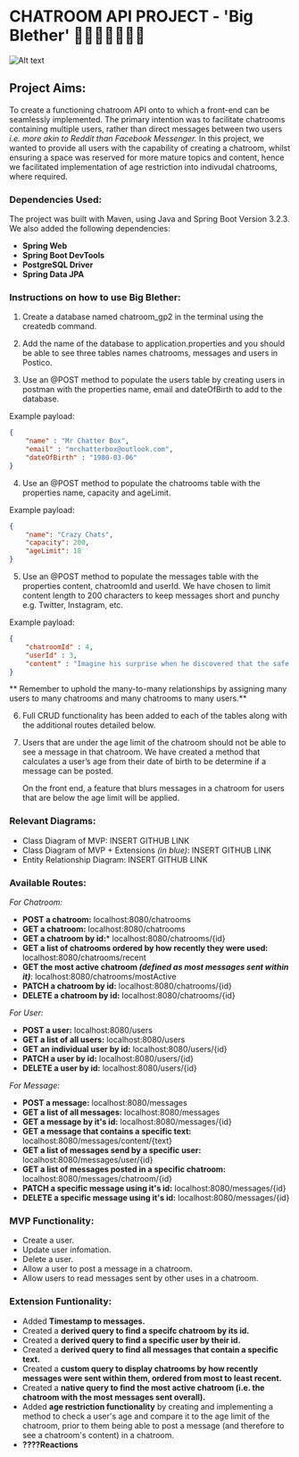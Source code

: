 # CHATROOM API PROJECT - 'Big Blether' 👩🏽‍💻💬👨🏾‍💻

![Alt text](https://lovely32.com/cdn/shop/products/image_9ff117ab-9e03-4b00-b486-59cb602b6001_1200x1200.jpg?v=1669466173 "Big Blether Logo")

## Project Aims:
To create a functioning chatroom API onto to which a front-end can be seamlessly implemented. The primary intention was to facilitate chatrooms containing multiple users, rather than direct messages between two users *i.e. more akin to Reddit than Facebook Messenger.* In this project, we wanted to provide all users with the capability of creating a chatroom, whilst ensuring a space was reserved for more mature topics and content, hence we facilitated implementation of age restriction into indivudal chatrooms, where required. 

### Dependencies Used:
The project was built with Maven, using Java and Spring Boot Version 3.2.3. 
We also added the following dependencies:
- **Spring Web**
- **Spring Boot DevTools**
- **PostgreSQL Driver**
- **Spring Data JPA**


### Instructions on how to use Big Blether:
1) Create a database named chatroom_gp2 in the terminal using the createdb command.

2) Add the name of the database to application.properties and you should be able to see three tables names chatrooms, messages and users in Postico.

3) Use an @POST method to populate the users table by creating users in postman with the properties name, email and dateOfBirth to add to the database.

Example payload:
```JSON
{
    "name" : "Mr Chatter Box",
    "email" : "mrchatterbox@outlook.com",
    "dateOfBirth" : "1980-03-06"
}
```

4) Use an @POST method to populate the chatrooms table with the properties name, capacity and ageLimit.

Example payload:
``` JSON
{
    "name": "Crazy Chats",
    "capacity": 200,
    "ageLimit": 18
}
```

5) Use an @POST method to populate the messages table with the properties content, chatroomId and userId. We have chosen to limit content length to 200 characters to keep messages short and punchy   e.g. Twitter, Instagram, etc.

Example payload:
``` JSON
{
    "chatroomId" : 4,
    "userId" : 3,
    "content" : "Imagine his surprise when he discovered that the safe was full of pudding."
}
```

** Remember to uphold the many-to-many relationships by assigning many users to many chatrooms and many chatrooms to many users.**

6) Full CRUD functionality has been added to each of the tables along with the additional routes detailed below.

7)  Users that are under the age limit of the chatroom should not be able to see a message in that chatroom. We have created a method that calculates a user’s age from their date of birth to be determine if a message can be posted.

    On the front end, a feature that blurs messages in a chatroom for users that are below the age limit will be applied.


### Relevant Diagrams:
- Class Diagram of MVP: INSERT GITHUB LINK
- Class Diagram of MVP + Extensions *(in blue)*: INSERT GITHUB LINK
- Entity Relationship Diagram: INSERT GITHUB LINK

### Available Routes:
*For Chatroom:*
- **POST a chatroom:** localhost:8080/chatrooms 
- **GET a chatroom:** localhost:8080/chatrooms
- **GET a chatroom by id:*** localhost:8080/chatrooms/{id}
- **GET a list of chatrooms ordered by how recently they were used:** localhost:8080/chatrooms/recent
- **GET the most active chatroom *(defined as most messages sent within it)***: localhost:8080/chatrooms/mostActive
- **PATCH a chatroom by id:** localhost:8080/chatrooms/{id}
- **DELETE a chatroom by id:** localhost:8080/chatrooms/{id}

*For User:*
- **POST a user:** localhost:8080/users
- **GET a list of all users:** localhost:8080/users
- **GET an individual user by id:** localhost:8080/users/{id}
- **PATCH a user by id:** localhost:8080/users/{id}
- **DELETE a user by id:** localhost:8080/users/{id}

*For Message:*
- **POST a message:** localhost:8080/messages
- **GET a list of all messages:** localhost:8080/messages
- **GET a message by it's id:** localhost:8080/messages/{id}
- **GET a message that contains a specific text:** localhost:8080/messages/content/{text}
- **GET a list of messages send by a specific user:** localhost:8080/messages/user/{id}
- **GET a list of messages posted in a specific chatroom:** localhost:8080/messages/chatroom/{id}
- **PATCH a specific message using it's id:** localhost:8080/messages/{id}
- **DELETE a specific message using it's id:** localhost:8080/messages/{id}


### MVP Functionality:
- Create a user. 
- Update user infomation. 
- Delete a user. 
- Allow a user to post a message in a chatroom.
- Allow users to read messages sent by other uses in a chatroom. 

### Extension Funtionality:
- Added **Timestamp to messages.**
- Created a **derived query to find a specifc chatroom by its id.**
- Created a **derived query to find a specific user by their id.**
- Created a **derived query to find all messages that contain a specific text.**
- Created a **custom query to display chatrooms by how recently messages were sent within them, ordered from most to least recent.**
- Created a **native query to find the most active chatroom (i.e. the chatroom with the most messages sent overall).**
- Added **age restriction functionality** by creating and implementing a method to check a user's age and compare it to the age limit of the chatroom, prior to them being able to post a message (and therefore to see a chatroom's content) in a chatroom.
- **????Reactions**